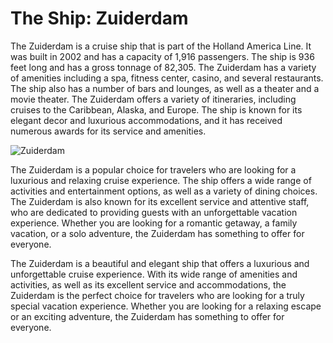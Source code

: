 # The Ship: Zuiderdam

The Zuiderdam is a cruise ship that is part of the Holland America Line. It was built in 2002 and has a capacity of
1,916 passengers. The ship is 936 feet long and has a gross tonnage of 82,305. The Zuiderdam has a variety of amenities
including a spa, fitness center, casino, and several restaurants. The ship also has a number of bars and lounges, as
well as a theater and a movie theater. The Zuiderdam offers a variety of itineraries, including cruises to the
Caribbean, Alaska, and Europe. The ship is known for its elegant decor and luxurious accommodations, and it has received
numerous awards for its service and amenities.

![Zuiderdam](img/Zuiderdam.jpg)

The Zuiderdam is a popular choice for travelers who are looking for a luxurious and relaxing cruise experience. The ship
offers a wide range of activities and entertainment options, as well as a variety of dining choices. The Zuiderdam is
also known for its excellent service and attentive staff, who are dedicated to providing guests with an unforgettable
vacation experience. Whether you are looking for a romantic getaway, a family vacation, or a solo adventure, the
Zuiderdam has something to offer for everyone.

The Zuiderdam is a beautiful and elegant ship that offers a luxurious and unforgettable cruise experience. With its wide
range of amenities and activities, as well as its excellent service and accommodations, the Zuiderdam is the perfect
choice for travelers who are looking for a truly special vacation experience. Whether you are looking for a relaxing
escape or an exciting adventure, the Zuiderdam has something to offer for everyone.

